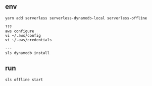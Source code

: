 ## env
```
yarn add serverless serverless-dynamodb-local serverless-offline

??? 
aws configure
vi ~/.aws/config
vi ~/.aws/credentials

---
sls dynamodb install
```

## run
```
sls offline start
```